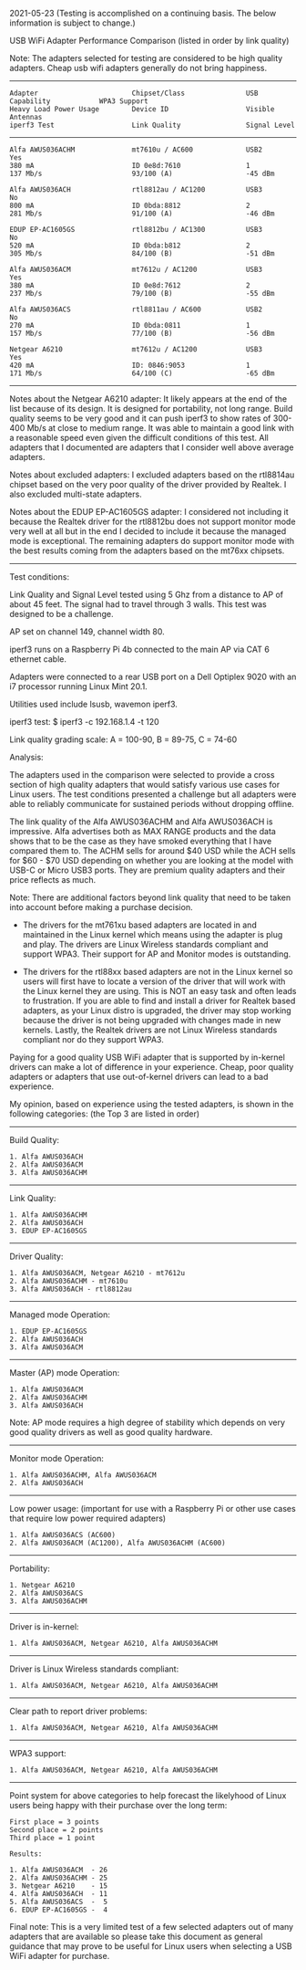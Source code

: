 2021-05-23 (Testing is accomplished on a continuing basis. The below information is subject to change.)

USB WiFi Adapter Performance Comparison (listed in order by link quality)

Note: The adapters selected for testing are considered to be high quality adapters. Cheap usb wifi adapters generally do not bring happiness. 

-----
```
Adapter                       Chipset/Class               USB Capability            WPA3 Support
Heavy Load Power Usage        Device ID                   Visible Antennas
iperf3 Test                   Link Quality                Signal Level
```
-----
```
Alfa AWUS036ACHM              mt7610u / AC600             USB2                      Yes
380 mA                        ID 0e8d:7610                1
137 Mb/s                      93/100 (A)                  -45 dBm

Alfa AWUS036ACH               rtl8812au / AC1200          USB3                      No
800 mA                        ID 0bda:8812                2
281 Mb/s                      91/100 (A)                  -46 dBm

EDUP EP-AC1605GS              rtl8812bu / AC1300          USB3                      No
520 mA                        ID 0bda:b812                2
305 Mb/s                      84/100 (B)                  -51 dBm

Alfa AWUS036ACM               mt7612u / AC1200            USB3                      Yes
380 mA                        ID 0e8d:7612                2
237 Mb/s                      79/100 (B)                  -55 dBm

Alfa AWUS036ACS               rtl8811au / AC600           USB2                      No
270 mA                        ID 0bda:0811                1
157 Mb/s                      77/100 (B)                  -56 dBm

Netgear A6210                 mt7612u / AC1200            USB3                      Yes
420 mA                        ID: 0846:9053               1
171 Mb/s                      64/100 (C)                  -65 dBm

```
-----

Notes about the Netgear A6210 adapter: It likely appears at the end of
the list because of its design. It is designed for portability, not long
range. Build quality seems to be very good and it can push iperf3 to
show rates of 300-400 Mb/s at close to medium range. It was able to 
maintain a good link with a reasonable speed even given the difficult
conditions of this test. All adapters that I documented are adapters
that I consider well above average adapters.

Notes about excluded adapters: I excluded adapters based on the rtl8814au
chipset based on the very poor quality of the driver provided by Realtek.
I also excluded multi-state adapters.

Notes about the EDUP EP-AC1605GS adapter: I considered not including it
because the Realtek driver for the rtl8812bu does not support monitor
mode very well at all but in the end I decided to include it because the
managed mode is exceptional. The remaining adapters do support monitor
mode with the best results coming from the adapters based on the mt76xx
chipsets.

-----

Test conditions:

Link Quality and Signal Level tested using 5 Ghz from a distance to AP
of about 45 feet. The signal had to travel through 3 walls. This test was
designed to be a challenge.

AP set on channel 149, channel width 80.

iperf3 runs on a Raspberry Pi 4b connected to the main AP via CAT 6
ethernet cable.

Adapters were connected to a rear USB port on a Dell Optiplex 9020
with an i7 processor running Linux Mint 20.1.

Utilities used include lsusb, wavemon iperf3.

iperf3 test: $ iperf3 -c 192.168.1.4 -t 120

Link quality grading scale: A = 100-90, B = 89-75, C = 74-60

Analysis:

The adapters used in the comparison were selected to provide a cross section
of high quality adapters that would satisfy various use cases for Linux users.
The test conditions presented a challenge but all adapters were able to reliably
communicate for sustained periods without dropping offline.

The link quality of the Alfa AWUS036ACHM and Alfa AWUS036ACH is impressive. Alfa 
advertises both as MAX RANGE products and the data shows that to be the case as
they have smoked everything that I have compared them to. The ACHM sells for
around $40 USD while the ACH sells for $60 - $70 USD depending on whether you are
looking at the model with USB-C or Micro USB3 ports. They are premium quality
adapters and their price reflects as much.

Note: There are additional factors beyond link quality that need to be taken into
account before making a purchase decision.

- The drivers for the mt761xu based adapters are located in and maintained in the
Linux kernel which means using the adapter is plug and play. The drivers are Linux
Wireless standards compliant and support WPA3. Their support for AP and Monitor modes
is outstanding.

- The drivers for the rtl88xx based adapters are not in the Linux kernel so users will
first have to locate a version of the driver that will work with the Linux kernel
they are using. This is NOT an easy task and often leads to frustration. If you are
able to find and install a driver for Realtek based adapters, as your Linux distro is
upgraded, the driver may stop working because the driver is not being upgraded with
changes made in new kernels. Lastly, the Realtek drivers are not Linux Wireless standards
compliant nor do they support WPA3.

Paying for a good quality USB WiFi adapter that is supported by in-kernel drivers can make
a lot of difference in your experience. Cheap, poor quality adapters or adapters that use
out-of-kernel drivers can lead to a bad experience.

My opinion, based on experience using the tested adapters, is shown in the following
categories: (the Top 3 are listed in order)

-----

Build Quality:
```
1. Alfa AWUS036ACH
2. Alfa AWUS036ACM
3. Alfa AWUS036ACHM
```
-----

Link Quality:
```
1. Alfa AWUS036ACHM
2. Alfa AWUS036ACH
3. EDUP EP-AC1605GS

```
-----

Driver Quality:
```
1. Alfa AWUS036ACM, Netgear A6210 - mt7612u
2. Alfa AWUS036ACHM - mt7610u
3. Alfa AWUS036ACH - rtl8812au
```
-----

Managed mode Operation:
```
1. EDUP EP-AC1605GS
2. Alfa AWUS036ACH
3. Alfa AWUS036ACM
```
-----

Master (AP) mode Operation:
```
1. Alfa AWUS036ACM
2. Alfa AWUS036ACHM
3. Alfa AWUS036ACH
```
Note: AP mode requires a high degree of stability which depends on very good quality drivers as well as good quality hardware. 

-----

Monitor mode Operation:
```
1. Alfa AWUS036ACHM, Alfa AWUS036ACM
2. Alfa AWUS036ACH
```
-----

Low power usage:
(important for use with a Raspberry Pi or other use cases that require low power required adapters)
```
1. Alfa AWUS036ACS (AC600)
2. Alfa AWUS036ACM (AC1200), Alfa AWUS036ACHM (AC600)
```
-----

Portability:
```
1. Netgear A6210
2. Alfa AWUS036ACS
3. Alfa AWUS036ACHM
```
-----

Driver is in-kernel:
```
1. Alfa AWUS036ACM, Netgear A6210, Alfa AWUS036ACHM
```
-----

Driver is Linux Wireless standards compliant:
```
1. Alfa AWUS036ACM, Netgear A6210, Alfa AWUS036ACHM
```
-----

Clear path to report driver problems:
```
1. Alfa AWUS036ACM, Netgear A6210, Alfa AWUS036ACHM
```
-----

WPA3 support:
```
1. Alfa AWUS036ACM, Netgear A6210, Alfa AWUS036ACHM
```
-----

Point system for above categories to help forecast the likelyhood
of Linux users being happy with their purchase over the long term:
```
First place = 3 points
Second place = 2 points
Third place = 1 point

Results:

1. Alfa AWUS036ACM  - 26
2. Alfa AWUS036ACHM - 25
3. Netgear A6210    - 15
4. Alfa AWUS036ACH  - 11
5. Alfa AWUS036ACS  -  5
6. EDUP EP-AC1605GS -  4
```

Final note: This is a very limited test of a few selected adapters
out of many adapters that are available so please take this document
as general guidance that may prove to be useful for Linux users
when selecting a USB WiFi adapter for purchase.
